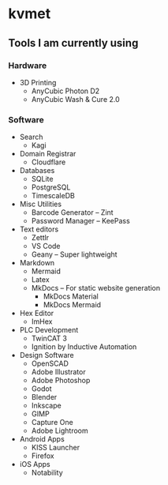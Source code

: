 # kvmet

## Tools I am currently using

### Hardware
- 3D Printing
    - AnyCubic Photon D2
    - AnyCubic Wash & Cure 2.0

### Software
- Search
    - Kagi
- Domain Registrar
    - Cloudflare
- Databases
    - SQLite
    - PostgreSQL
    - TimescaleDB
- Misc Utilities
    - Barcode Generator – Zint
    - Password Manager – KeePass
- Text editors
    - Zettlr
    - VS Code
    - Geany – Super lightweight
- Markdown
    - Mermaid
    - Latex
    - MkDocs – For static website generation
        - MkDocs Material
        - MkDocs Mermaid
- Hex Editor
    - ImHex
- PLC Development
    - TwinCAT 3
    - Ignition by Inductive Automation
- Design Software
    - OpenSCAD
    - Adobe Illustrator
    - Adobe Photoshop
    - Godot
    - Blender
    - Inkscape
    - GIMP
    - Capture One
    - Adobe Lightroom
- Android Apps
    - KISS Launcher
    - Firefox
- iOS Apps
    - Notability

 